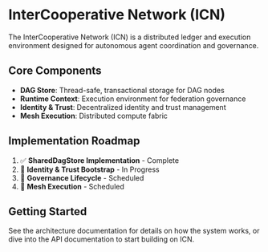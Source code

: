 # InterCooperative Network (ICN)

The InterCooperative Network (ICN) is a distributed ledger and execution environment designed for autonomous agent coordination and governance.

## Core Components

- **DAG Store**: Thread-safe, transactional storage for DAG nodes
- **Runtime Context**: Execution environment for federation governance
- **Identity & Trust**: Decentralized identity and trust management
- **Mesh Execution**: Distributed compute fabric

## Implementation Roadmap

1. ✅ **SharedDagStore Implementation** - Complete
2. 🔄 **Identity & Trust Bootstrap** - In Progress
3. 📅 **Governance Lifecycle** - Scheduled
4. 📅 **Mesh Execution** - Scheduled

## Getting Started

See the architecture documentation for details on how the system works, or dive into the API documentation to start building on ICN. 